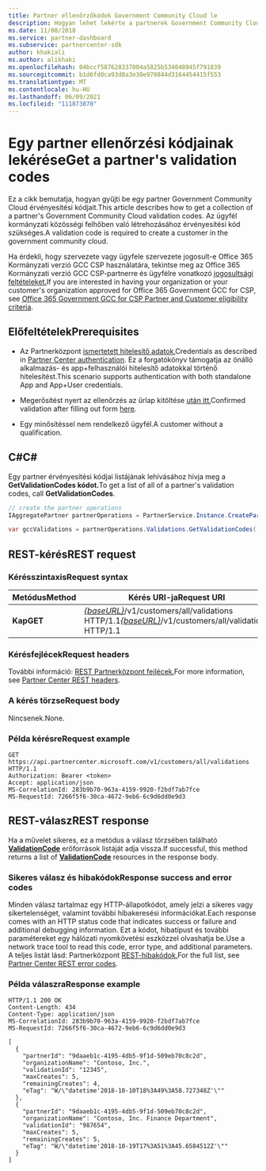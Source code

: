 ```yaml
---
title: Partner ellenőrzőkódok Government Community Cloud le
description: Hogyan lehet lekérte a partnerek Government Community Cloud ellenőrző kódjait.
ms.date: 11/08/2018
ms.service: partner-dashboard
ms.subservice: partnercenter-sdk
author: khakiali
ms.author: alikhaki
ms.openlocfilehash: 04bccf587628337004a5825b534048945f791839
ms.sourcegitcommit: b1d6fd0ca93d8a3e30e970844d3164454415f553
ms.translationtype: MT
ms.contentlocale: hu-HU
ms.lasthandoff: 06/09/2021
ms.locfileid: "111873870"
---
```

# <a name="get-a-partners-validation-codes"></a><span data-ttu-id="c4a90-103">Egy partner ellenőrzési kódjainak lekérése</span><span class="sxs-lookup"><span data-stu-id="c4a90-103">Get a partner's validation codes</span></span>

<span data-ttu-id="c4a90-104">Ez a cikk bemutatja, hogyan gyűjti be egy partner Government Community Cloud érvényesítési kódjait.</span><span class="sxs-lookup"><span data-stu-id="c4a90-104">This article describes how to get a collection of a partner's Government Community Cloud validation codes.</span></span> <span data-ttu-id="c4a90-105">Az ügyfél kormányzati közösségi felhőben való létrehozásához érvényesítési kód szükséges.</span><span class="sxs-lookup"><span data-stu-id="c4a90-105">A validation code is required to create a customer in the government community cloud.</span></span>

<span data-ttu-id="c4a90-106">Ha érdekli, hogy szervezete vagy ügyfele szervezete jogosult-e Office 365 Kormányzati verzió GCC CSP használatára, tekintse meg az Office 365 Kormányzati verzió GCC CSP-partnerre és ügyfélre vonatkozó [jogosultsági feltételeket.](/partner-center/csp-gcc-validate)</span><span class="sxs-lookup"><span data-stu-id="c4a90-106">If you are interested in having your organization or your customer's organization approved for Office 365 Government GCC for CSP, see [Office 365 Government GCC for CSP Partner and Customer eligibility criteria](/partner-center/csp-gcc-validate).</span></span>

## <a name="prerequisites"></a><span data-ttu-id="c4a90-107">Előfeltételek</span><span class="sxs-lookup"><span data-stu-id="c4a90-107">Prerequisites</span></span>

- <span data-ttu-id="c4a90-108">Az Partnerközpont [ismertetett hitelesítő adatok.](partner-center-authentication.md)</span><span class="sxs-lookup"><span data-stu-id="c4a90-108">Credentials as described in [Partner Center authentication](partner-center-authentication.md).</span></span> <span data-ttu-id="c4a90-109">Ez a forgatókönyv támogatja az önálló alkalmazás- és app+felhasználói hitelesítő adatokkal történő hitelesítést.</span><span class="sxs-lookup"><span data-stu-id="c4a90-109">This scenario supports authentication with both standalone App and App+User credentials.</span></span>

- <span data-ttu-id="c4a90-110">Megerősítést nyert az ellenőrzés az űrlap kitöltése [után itt.](https://products.office.com/government/eligibility-validation?ReqType=CSPPartner)</span><span class="sxs-lookup"><span data-stu-id="c4a90-110">Confirmed validation after filling out form [here](https://products.office.com/government/eligibility-validation?ReqType=CSPPartner).</span></span>

- <span data-ttu-id="c4a90-111">Egy minősítéssel nem rendelkező ügyfél.</span><span class="sxs-lookup"><span data-stu-id="c4a90-111">A customer without a qualification.</span></span>

## <a name="c"></a><span data-ttu-id="c4a90-112">C\#</span><span class="sxs-lookup"><span data-stu-id="c4a90-112">C\#</span></span>

<span data-ttu-id="c4a90-113">Egy partner érvényesítési kódjai listájának lehívásához hívja meg a **GetValidationCodes kódot.**</span><span class="sxs-lookup"><span data-stu-id="c4a90-113">To get a list of all of a partner's validation codes, call **GetValidationCodes**.</span></span>

``` csharp
// create the partner operations
IAggregatePartner partnerOperations = PartnerService.Instance.CreatePartnerOperations(credentials);

var gccValidations = partnerOperations.Validations.GetValidationCodes();
```

## <a name="rest-request"></a><span data-ttu-id="c4a90-114">REST-kérés</span><span class="sxs-lookup"><span data-stu-id="c4a90-114">REST request</span></span>

### <a name="request-syntax"></a><span data-ttu-id="c4a90-115">Kérésszintaxis</span><span class="sxs-lookup"><span data-stu-id="c4a90-115">Request syntax</span></span>

| <span data-ttu-id="c4a90-116">Metódus</span><span class="sxs-lookup"><span data-stu-id="c4a90-116">Method</span></span>  | <span data-ttu-id="c4a90-117">Kérés URI-ja</span><span class="sxs-lookup"><span data-stu-id="c4a90-117">Request URI</span></span>                                                                                          |
|---------|------------------------------------------------------------------------------------------------------|
| <span data-ttu-id="c4a90-118">**Kap**</span><span class="sxs-lookup"><span data-stu-id="c4a90-118">**GET**</span></span> | <span data-ttu-id="c4a90-119">[*{baseURL}*](partner-center-rest-urls.md)/v1/customers/all/validations HTTP/1.1</span><span class="sxs-lookup"><span data-stu-id="c4a90-119">[*{baseURL}*](partner-center-rest-urls.md)/v1/customers/all/validations HTTP/1.1</span></span> |

### <a name="request-headers"></a><span data-ttu-id="c4a90-120">Kérésfejlécek</span><span class="sxs-lookup"><span data-stu-id="c4a90-120">Request headers</span></span>

<span data-ttu-id="c4a90-121">További információ: [REST Partnerközpont fejlécek.](headers.md)</span><span class="sxs-lookup"><span data-stu-id="c4a90-121">For more information, see [Partner Center REST headers](headers.md).</span></span>

### <a name="request-body"></a><span data-ttu-id="c4a90-122">A kérés törzse</span><span class="sxs-lookup"><span data-stu-id="c4a90-122">Request body</span></span>

<span data-ttu-id="c4a90-123">Nincsenek.</span><span class="sxs-lookup"><span data-stu-id="c4a90-123">None.</span></span>

### <a name="request-example"></a><span data-ttu-id="c4a90-124">Példa kérésre</span><span class="sxs-lookup"><span data-stu-id="c4a90-124">Request example</span></span>

```http
GET https://api.partnercenter.microsoft.com/v1/customers/all/validations HTTP/1.1
Authorization: Bearer <token>
Accept: application/json
MS-CorrelationId: 283b9b70-963a-4159-9920-f2bdf7ab7fce
MS-RequestId: 7266f5f6-30ca-4672-9eb6-6c9d6dd0e9d3
```

## <a name="rest-response"></a><span data-ttu-id="c4a90-125">REST-válasz</span><span class="sxs-lookup"><span data-stu-id="c4a90-125">REST response</span></span>

<span data-ttu-id="c4a90-126">Ha a művelet sikeres, ez a metódus a válasz törzsében található [**ValidationCode**](utility-resources.md#validationcode) erőforrások listáját adja vissza.</span><span class="sxs-lookup"><span data-stu-id="c4a90-126">If successful, this method returns a list of [**ValidationCode**](utility-resources.md#validationcode) resources in the response body.</span></span>

### <a name="response-success-and-error-codes"></a><span data-ttu-id="c4a90-127">Sikeres válasz és hibakódok</span><span class="sxs-lookup"><span data-stu-id="c4a90-127">Response success and error codes</span></span>

<span data-ttu-id="c4a90-128">Minden válasz tartalmaz egy HTTP-állapotkódot, amely jelzi a sikeres vagy sikertelenséget, valamint további hibakeresési információkat.</span><span class="sxs-lookup"><span data-stu-id="c4a90-128">Each response comes with an HTTP status code that indicates success or failure and additional debugging information.</span></span> <span data-ttu-id="c4a90-129">Ezt a kódot, hibatípust és további paramétereket egy hálózati nyomkövetési eszközzel olvashatja be.</span><span class="sxs-lookup"><span data-stu-id="c4a90-129">Use a network trace tool to read this code, error type, and additional parameters.</span></span> <span data-ttu-id="c4a90-130">A teljes listát lásd: Partnerközpont [REST-hibakódok.](error-codes.md)</span><span class="sxs-lookup"><span data-stu-id="c4a90-130">For the full list, see [Partner Center REST error codes](error-codes.md).</span></span>

### <a name="response-example"></a><span data-ttu-id="c4a90-131">Példa válaszra</span><span class="sxs-lookup"><span data-stu-id="c4a90-131">Response example</span></span>

```http
HTTP/1.1 200 OK
Content-Length: 434
Content-Type: application/json
MS-CorrelationId: 283b9b70-963a-4159-9920-f2bdf7ab7fce
MS-RequestId: 7266f5f6-30ca-4672-9eb6-6c9d6dd0e9d3

[
  {
    "partnerId": "9daaeb1c-4195-4db5-9f1d-509eb70c8c2d",
    "organizationName": "Contoso, Inc.",
    "validationId": "12345",
    "maxCreates": 5,
    "remainingCreates": 4,
    "eTag": "W/\"datetime'2018-10-10T18%3A49%3A58.727348Z'\""
  },
  {
    "partnerId": "9daaeb1c-4195-4db5-9f1d-509eb70c8c2d",
    "organizationName": "Contoso, Inc. Finance Department",
    "validationId": "987654",
    "maxCreates": 5,
    "remainingCreates": 5,
    "eTag": "W/\"datetime'2018-10-19T17%3A51%3A45.6584512Z'\""
  }
]
```
